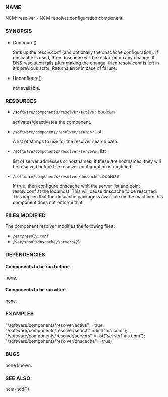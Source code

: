 ### NAME

NCM::resolver - NCM resolver configuration component

### SYNOPSIS

- Configure()

    Sets up the resolv.conf (and optionally the dnscache configuration).
    If dnscache is used, then dnscache will be restarted on any change.
    If DNS resolution fails after making the change, then resolv.conf
    is left in it's previous state.
    Returns
    error in case of failure.

- Unconfigure()

    not available.

### RESOURCES

- `/software/components/resolver/active` : boolean

    activates/deactivates the component.

- `/software/componens/resolver/search` : list

    A list of strings to use for the resolver search path.

- `/software/components/resolver/servers` : list

    list of server addresses or hostnames. If these are
    hostnames, they will be resolved before the resolver 
    configuration is modified.

- `/software/components/resolver/dnscache` : boolean

    If true, then configure dnscache with the server list
    and point resolv.conf at the localhost. This will
    cause dnscache to be restarted. This implies that
    the dnscache package is available on the machine:
    this component does not enforce that.

### FILES MODIFIED

The component resolver modifies the following files:

- `/etc/resolv.conf`
- `/var/spool/dnscache/servers`/@

### DEPENDENCIES

#### Components to be run before:

none.

#### Components to be run after:

none.

### EXAMPLES

"/software/components/resolver/active" = true;
"/software/components/resolver/search" = list("ms.com");
"/software/components/resolver/servers" = list("server1.ms.com");
"/software/components/resolver/dnscache" = true;

### BUGS

none known.

### SEE ALSO

ncm-ncd(1)

